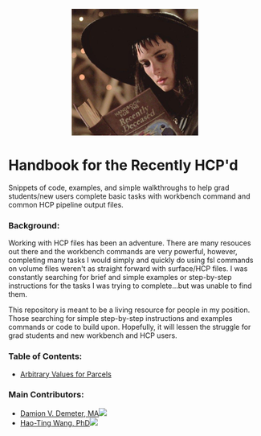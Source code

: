 <p align="center"><img width=50% src="img/handbook.jpg"></p> 

# Handbook for the Recently HCP'd
Snippets of code, examples, and simple walkthroughs to help grad students/new users complete basic tasks with workbench command and common HCP pipeline output files. 

### Background: 
Working with HCP files has been an adventure. There are many resouces out there and the workbench commands are very powerful, however, completing many tasks I would simply and quickly do using fsl commands on volume files weren't as straight forward with surface/HCP files. I was constantly searching for brief and simple examples or step-by-step instructions for the tasks I was trying to complete...but was unable to find them. 

This repository is meant to be a living resource for people in my position. Those searching for simple step-by-step instructions and examples commands or code to build upon. Hopefully, it will lessen the struggle for grad students and new workbench and HCP users. 


### Table of Contents:
- [Arbitrary Values for Parcels](https://github.com/iamdamion/HCP-snippets/PATHTOMARKDOWNFILE.md)   



### Main Contributors:
- [Damion V. Demeter, MA](https://www.damiondemeter.com/)[<img src="https://github.blog/wp-content/uploads/2013/04/fffdd290-a5e2-11e2-8099-e1b5d8286da3.jpg">](https://github.com/iamdamion)
- [Hao-Ting Wang, PhD](https://wanghaoting.com/)[<img src="https://github.blog/wp-content/uploads/2013/04/fffdd290-a5e2-11e2-8099-e1b5d8286da3.jpg">](https://github.com/htwangtw)


